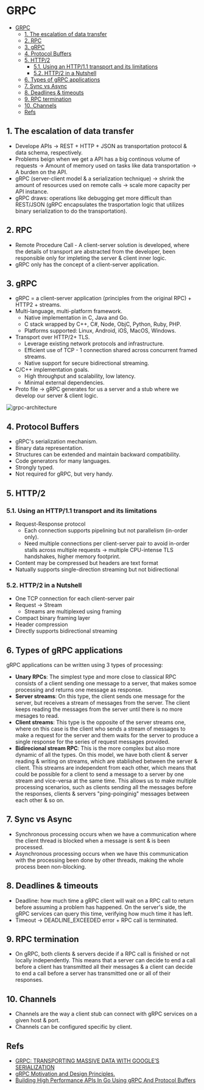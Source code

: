 # GRPC

- [GRPC](#grpc)
  - [1. The escalation of data transfer](#1-the-escalation-of-data-transfer)
  - [2. RPC](#2-rpc)
  - [3. gRPC](#3-grpc)
  - [4. Protocol Buffers](#4-protocol-buffers)
  - [5. HTTP/2](#5-http2)
    - [5.1. Using an HTTP/1.1 transport and its limitations](#51-using-an-http11-transport-and-its-limitations)
    - [5.2. HTTP/2 in a Nutshell](#52-http2-in-a-nutshell)
  - [6. Types of gRPC applications](#6-types-of-grpc-applications)
  - [7. Sync vs Async](#7-sync-vs-async)
  - [8. Deadlines \& timeouts](#8-deadlines--timeouts)
  - [9. RPC termination](#9-rpc-termination)
  - [10. Channels](#10-channels)
  - [Refs](#refs)

## 1. The escalation of data transfer

- Develope APIs -> REST + HTTP + JSON as transportation protocol & data schema, respectively.
- Problems beign when we get a API has a big continous volume of requests -> Amount of memory used on tasks like data transportation -> A burden on the API.
- gRPC (server-client model & a serialization technique) -> shrink the amount of resources used on remote calls -> scale more capacity per API instance.
- gRPC draws: operations like debugging get more difficult than REST/JSON (gRPC encapsulates the trasportation logic that utilizes binary serialization to do the transportation).

## 2. RPC

- Remote Procedure Call - A client-server solution is developed, where the details of transport are abstracted from the developer, been responsible only for impleting the server & client inner logic.
- gRPC only has the concept of a client-server application.

## 3. gRPC

- gRPC = a client-server application (principles from the original RPC) + HTTP2 + streams.
- Multi-language, multi-platform framework.
  - Native implementation in C, Java and Go.
  - C stack wrapped by C++, C#, Node, ObjC, Python, Ruby, PHP.
  - Platforms supported: Linux, Android, iOS, MacOS, Windows.
- Transport over HTTP/2+ TLS.
  - Leverage existing network protocols and infrastructure.
  - Efficient use of TCP - 1 connection shared across concurrent framed streams.
  - Native support for secure bidirectional streaming.
- C/C++ implementation goals.
  - High throughput and scalability, low latency.
  - Minimal external dependencies.
- Proto file -> gRPC generates for us a server and a stub where we develop our server & client logic.

![grpc-architecture](https://alexandreesl.files.wordpress.com/2017/05/grpc-1.png?w=720)

## 4. Protocol Buffers

- gRPC's serialization mechanism.
- Binary data representation.
- Structures can be extended and maintain backward compatibility.
- Code generators for many languages.
- Strongly typed.
- Not required for gRPC, but very handy.

## 5. HTTP/2

### 5.1. Using an HTTP/1.1 transport and its limitations

- Request-Response protocol
  - Each connection supports pipelining but not parallelism (in-order only).
  - Need multiple connections per client-server pair to avoid in-order stalls across multiple requests -> multiple CPU-intense TLS handshakes, higher memory footprint.
- Content may be compressed but headers are text format
- Natually supports single-direction streaming but not bidirectional

### 5.2. HTTP/2 in a Nutshell

- One TCP connection for each client-server pair
- Request -> Stream
  - Streams are multiplexed using framing
- Compact binary framing layer
- Header compression
- Directly supports bidirectional streaming

## 6. Types of gRPC applications

gRPC applications can be written using 3 types of processing:

- **Unary RPCs**: The simplest type and more close to classical RPC consists of a client sending one message to a server, that makes somoe processing and returns one message as response.
- **Server streams**: On this type, the client sends one message for the server, but receives a stream of messages from the server. The client keeps reading the messages from the server until there is no more mesages to read.
- **Client streams**: This type is the opposite of the server streams one, where on this case is the client who sends a stream of messages to make a request for the server and them waits for the server to produce a single response for the series of request messages provided.
- **Bidirecional stream RPC**: This is the more complex but also more dynamic of all the types. On this model, we have both client & server reading & writing on streams, which are stablished between the server & client. This streams are independent from each other, which means that could be possible for a client to send a message to a server by one stream and vice-versa at the same time. This allows us to make multiple processing scenarios, such as clients sending all the messages before the responses, clients & servers "ping-poinginig" messages between each other & so on.

## 7. Sync vs Async

- Synchronous processing occurs when we have a communication where the client thread is blocked when a message is sent & is been processed.
- Asynchronous processing occurs when we have this communication with the processing been done by other threads, making the whole process been non-blocking.

## 8. Deadlines & timeouts

- Deadline: how much time a gRPC client will wait on a RPC call to return before assuming a problem has happened. On the server's side, the gRPC services can query this time, verifying how much time it has left.
- Timeout -> DEADLINE_EXCEEDED error + RPC call is terminated.

## 9. RPC termination

- On gRPC, both clients & servers decide if a RPC call is finished or not locally independently. This means that a server can decide to end a call before a client has transmitted all their messages & a client can decide to end a call before a server has transmitted one or all of their responses.

## 10. Channels

- Channels are the way a client stub can connect with gRPC services on a given host & port.
- Channels can be configured specific by client.

## Refs

- [GRPC: TRANSPORTING MASSIVE DATA WITH GOOGLE’S SERIALIZATION](https://alexandreesl.com/tag/grpc/)
- [gRPC Motivation and Design Principles.](https://grpc.io/blog/principles)
- [Building High Performance APIs In Go Using gRPC And Protocol Buffers](https://medium.com/@shijuvar/building-high-performance-apis-in-go-using-grpc-and-protocol-buffers-2eda5b80771b)
